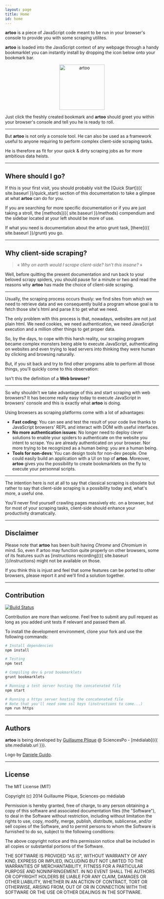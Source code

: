 ```yaml
---
layout: page
title: Home
id: home
---
```


**artoo** is a piece of JavaScript code meant to be run in your browser's console to provide you with some scraping utilites.

**artoo** is loaded into the JavaScript context of any webpage through a handy bookmarklet you can instantly install by dropping the icon below onto your bookmark bar.

<p align="center">
  <a href='{{ site.bookmarklet }}'>
    <img alt="artoo" width="148" height="148" src="{{ site.baseurl }}/public/img/artoo-icon.svg" />
  </a>
</p>

Just click the freshly created bookmark and **artoo** should greet you within your browser's console and tell you he is ready to roll.

---

But **artoo** is not only a console tool. He can also be used as a framework useful to anyone requiring to perform complex client-side scraping tasks.

He is therefore as fit for your quick & dirty scraping jobs as for more ambitious data heists.

---

## Where should I go?
If this is your first visit, you should probably visit the [Quick Start]({{ site.baseurl }}/quick_start) section of this documentation to take a glimpse at what **artoo** can do for you.

If you are searching for more specific documentation or if you are just taking a stroll, the [methods]({{ site.baseurl }}/methods) compendium and the sidebar located at your left should be more of use.

If what you need is documentation about the artoo grunt task, [there]({{ site.baseurl }}/grunt) you go.

---

## Why client-side scraping?

> &laquo; *Why on earth would I scrape client-side? Isn't this insane?* &raquo;

Well, before quitting the present documentation and run back to your beloved scrapy spiders, you should pause for a minute or two and read the reasons why **artoo** has made the choice of client-side scraping.

---

Usually, the scraping process occurs thusly: we find sites from which we need to retrieve data and we consequently build a program whose goal is to fetch those site's html and parse it to get what we need.

The only problem with this process is that, nowadays, websites are not just plain html. We need cookies, we need authentication, we need JavaScript execution and a million other things to get proper data.

So, by the days, to cope with this harsh reality, our scraping program became complex monsters being able to execute JavaScript, authenticating on websites and even trying to lead servers into thinking they were human by clicking and browsing naturally.

But, if you sit back and try to find other programs able to perform all those things, you'll quickly come to this observation:

Isn't this the definition of a **Web browser**?

---

So why shouldn't we take advantage of this and start scraping with web browsers? It has become really easy today to execute JavaScript in browsers' console and this is exactly what **artoo** is doing.

Using browsers as scraping platforms come with a lot of advantages:

* **Fast coding**: You can see and test the result of your code live thanks to JavaScript browsers' REPL and interact with DOM with useful interfaces.
* **No more authentication issues**: No longer need to deploy clever solutions to enable your spiders to authenticate on the website you intent to scrape. You are already authenticated on your browser. Nor more trying to be recognized as a human being: you are a human being.
* **Tools for non-devs**: You can design tools for non-dev people. One could easily build an application with a UI on top of **artoo**. Moreover, **artoo** gives you the possibility to create bookmarklets on the fly to execute your personnal scripts.

---

The intention here is not at all to say that classical scraping is obsolete but rather to say that client-side scraping is a possibility today and, what's more, a useful one.

You'll never find yourself crawling pages massively etc. on a browser, but for most of your scraping tasks, client-side should enhance your productivity dramatically.


---

## Disclaimer
Please note that **artoo** has been built having *Chrome* and *Chromium* in mind. So, even if artoo may function quite properly on other browsers, some of its features such as [instructions recording]({{ site.baseurl }}/instructions) might not be available on those.

If you think this is injust and feel that some features can be ported to other browsers, please report it and we'll find a solution together.

---

## Contribution
[![Build Status](https://travis-ci.org/medialab/artoo.svg)](https://travis-ci.org/medialab/artoo)

Contribution are more than welcome. Feel free to submit any pull request as long as you added unit tests if relevant and passed them all.

To install the development environment, clone your fork and use the following commands:

```bash
# Install dependencies
npm install

# Testing
npm test

# Compiling dev & prod bookmarklets
grunt bookmarklets

# Running a test server hosting the concatenated file
npm start

# Running a https server hosting the concatenated file
# Note that you'll need some ssl keys (instructions to come...)
npm run https
```

---

## Authors
**artoo** is being developed by [Guillaume Plique](https://github.com/Yomguithereal) @ SciencesPo - [médialab]({{ site.medialab.url }}).

Logo by [Daniele Guido](https://github.com/danieleguido).

---

## License
The MIT License (MIT)

Copyright (c) 2014 Guillaume Plique, Sciences-po médialab

Permission is hereby granted, free of charge, to any person obtaining a copy
of this software and associated documentation files (the "Software"), to deal
in the Software without restriction, including without limitation the rights
to use, copy, modify, merge, publish, distribute, sublicense, and/or sell
copies of the Software, and to permit persons to whom the Software is
furnished to do so, subject to the following conditions:

The above copyright notice and this permission notice shall be included in
all copies or substantial portions of the Software.

THE SOFTWARE IS PROVIDED "AS IS", WITHOUT WARRANTY OF ANY KIND, EXPRESS OR
IMPLIED, INCLUDING BUT NOT LIMITED TO THE WARRANTIES OF MERCHANTABILITY,
FITNESS FOR A PARTICULAR PURPOSE AND NONINFRINGEMENT. IN NO EVENT SHALL THE
AUTHORS OR COPYRIGHT HOLDERS BE LIABLE FOR ANY CLAIM, DAMAGES OR OTHER
LIABILITY, WHETHER IN AN ACTION OF CONTRACT, TORT OR OTHERWISE, ARISING FROM,
OUT OF OR IN CONNECTION WITH THE SOFTWARE OR THE USE OR OTHER DEALINGS IN
THE SOFTWARE.
